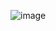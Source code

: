 ![image](https://user-images.githubusercontent.com/88390140/173245253-00123dae-d5d8-4f40-9cdd-78b56e4b84ac.png)

